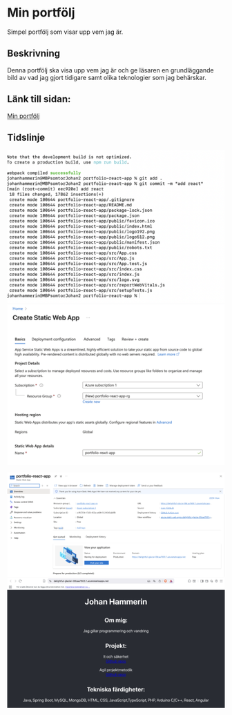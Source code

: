 # Min portfölj

Simpel portfölj som visar upp vem jag är.



## Beskrivning 

Denna portfölj ska visa upp vem jag är och ge läsaren en grundläggande bild av vad jag gjort tidigare samt olika teknologier som jag behärskar.


## Länk till sidan: 
[Min portfölj](delightful-glacier-08caa7603.1.azurestaticapps.net/)

## Tidslinje
![alt text](<note chet the development cusio as not optimized..png>)
![alt text](<Create Static Web App -.png>)

![alt text](<i portfolio-react-app.png>)
![alt text](<Johan Hammerin.png>)

